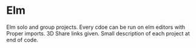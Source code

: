 # Elm
Elm solo and group projects.
Every cdoe can be run on elm editors with Proper imports.
3D Share links given. Small description of each project at end of code.
